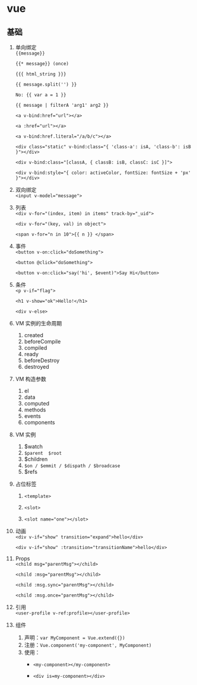# vue

## 基础

1. 单向绑定  
    `{{message}}`

    `{{* message}} (once)`

    `{{{ html_string }}}`

    `{{ message.split('') }}`

    `No: {{ var a = 1 }}`

    `{{ message | filterA 'arg1' arg2 }}`

    `<a v-bind:href="url"></a>`

    `<a :href="url"></a>`

    `<a v-bind:href.literal="/a/b/c"></a>`

    `<div class="static" v-bind:class="{ 'class-a': isA, 'class-b': isB }"></div>`

    `<div v-bind:class="[classA, { classB: isB, classC: isC }]">`

    `<div v-bind:style="{ color: activeColor, fontSize: fontSize + 'px' }"></div>`
2. 双向绑定  
    `<input v-model="message">`   
3. 列表  
    `<div v-for="(index, item) in items" track-by="_uid">`

    `<div v-for="(key, val) in object">`

    `<span v-for="n in 10">{{ n }} </span>`
4. 事件  
    `<button v-on:click="doSomething">`

    `<button @click="doSomething">`

    `<button v-on:click="say('hi', $event)">Say Hi</button>`
5. 条件  
    `<p v-if="flag">`

    `<h1 v-show="ok">Hello!</h1>`

    `<div v-else>`
6. VM 实例的生命周期
    1. created
    2. beforeCompile
    3. compiled
    4. ready
    5. beforeDestroy
    6. destroyed
7. VM 构造参数
    1. el
    2. data
    3. computed
    4. methods
    5. events
    6. components
8. VM 实例
    1. $watch
    2. `$parent  $root`
    3. $children
    4. `$on / $emmit / $dispath / $broadcase`
    5. $refs
9. 占位标签   
    1. `<template>`
    
    2. `<slot>`
    
    3. `<slot name="one"></slot>`
10. 动画   
    `<div v-if="show" transition="expand">hello</div>`
    
    `<div v-if="show" :transition="transitionName">hello</div>`
11. Props  
    `<child msg="parentMsg"></child>`
    
    `<child :msg="parentMsg"></child>`
    
    `<child :msg.sync="parentMsg"></child>`
    
    `<child :msg.once="parentMsg"></child>`
12. 引用  
    `<user-profile v-ref:profile></user-profile>`
13. 组件
    1. 声明：`var MyComponent = Vue.extend({})`
    2. 注册：`Vue.component('my-component', MyComponent)`
    3. 使用：
        - `<my-component></my-component>`
        
        - `<div is=my-component></div>`